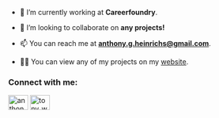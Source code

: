 - 🌱 I’m currently working at **Careerfoundry**.

- 👯 I’m looking to collaborate on **any projects!**

- 📫 You can reach me at **anthony.g.heinrichs@gmail.com**.

- 👨‍💻 You can view any of my projects on my [website](https://anthonys-homepage.vercel.app/).

<h3 align="left">Connect with me:</h3>
<p align="left">
<a href="https://linkedin.com/in/anthony-heinrichs-139771a9" target="blank"><img align="center" src="https://raw.githubusercontent.com/rahuldkjain/github-profile-readme-generator/master/src/images/icons/Social/linked-in-alt.svg" alt="anthony-heinrichs-139771a9" height="30" width="40" /></a>
<a href="https://instagram.com/tony_wants_tacos" target="blank"><img align="center" src="https://raw.githubusercontent.com/rahuldkjain/github-profile-readme-generator/master/src/images/icons/Social/instagram.svg" alt="tony_wants_tacos" height="30" width="40" /></a>
</p>
